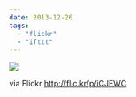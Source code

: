 ```yaml
---
date: 2013-12-26
tags: 
  - "flickr"
  - "ifttt"
---
```


![](http://farm8.staticflickr.com/7310/11573784616_0a7239d4c7_b.jpg)  

  
  
via Flickr http://flic.kr/p/iCJEWC
